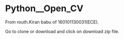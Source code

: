 # Python__Open_CV
From routh.Kiran babu of 160101130031(ECE).

Go to clone or download and click on download zip file.
